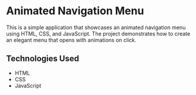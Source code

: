 # Animated Navigation Menu

This is a simple application that showcases an animated navigation menu using HTML, CSS, and JavaScript. The project demonstrates how to create an elegant menu that opens with animations on click.


## Technologies Used

- HTML
- CSS
- JavaScript



